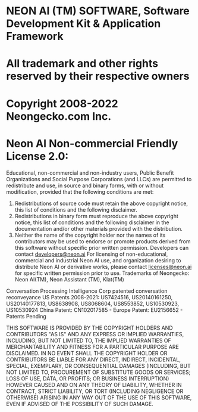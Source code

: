 # NEON AI (TM) SOFTWARE, Software Development Kit & Application Framework
# All trademark and other rights reserved by their respective owners
# Copyright 2008-2022 Neongecko.com Inc.
# Neon AI Non-commercial Friendly License 2.0:

Educational, non-commercial and non-industry users, Public Benefit
Organizations and Social Purpose Corporations (and LLCs) are permitted
to redistribute and use, in source and binary forms, with or without
modification, provided that the following conditions are met:
1. Redistributions of source code must retain the above copyright notice,
   this list of conditions and the following disclaimer.
2. Redistributions in binary form must reproduce the above copyright notice,
   this list of conditions and the following disclaimer in the documentation
   and/or other materials provided with the distribution.
3. Neither the name of the copyright holder nor the names of its
   contributors may be used to endorse or promote products derived from this
   software without specific prior written permission.
Developers can contact developers@neon.ai
For licensing of non-educational, commercial and industrial Neon AI
use, and organization desiring to distribute Neon AI or derivative works,
please contact licenses@neon.ai for specific written permission prior to use.
Trademarks of Neongecko: Neon AI(TM), Neon Assistant (TM), Klat(TM)

Conversation Processing Intelligence Corp patented conversation reconveyance
US Patents 2008-2021: US7424516, US20140161250, US20140177813,
US8638908, US8068604, US8553852, US10530923, US10530924
China Patent: CN102017585  -  Europe Patent: EU2156652  -  Patents Pending

THIS SOFTWARE IS PROVIDED BY THE COPYRIGHT HOLDERS AND CONTRIBUTORS "AS IS"
AND ANY EXPRESS OR IMPLIED WARRANTIES, INCLUDING, BUT NOT LIMITED TO,
THE IMPLIED WARRANTIES OF MERCHANTABILITY AND FITNESS FOR A PARTICULAR
PURPOSE ARE DISCLAIMED. IN NO EVENT SHALL THE COPYRIGHT HOLDER OR
CONTRIBUTORS  BE LIABLE FOR ANY DIRECT, INDIRECT, INCIDENTAL, SPECIAL,
EXEMPLARY, OR CONSEQUENTIAL DAMAGES (INCLUDING, BUT NOT LIMITED TO,
PROCUREMENT OF SUBSTITUTE GOODS OR SERVICES; LOSS OF USE, DATA,
OR PROFITS;  OR BUSINESS INTERRUPTION) HOWEVER CAUSED AND ON ANY THEORY OF
LIABILITY, WHETHER IN CONTRACT, STRICT LIABILITY, OR TORT (INCLUDING
NEGLIGENCE OR OTHERWISE) ARISING IN ANY WAY OUT OF THE USE OF THIS
SOFTWARE,  EVEN IF ADVISED OF THE POSSIBILITY OF SUCH DAMAGE.